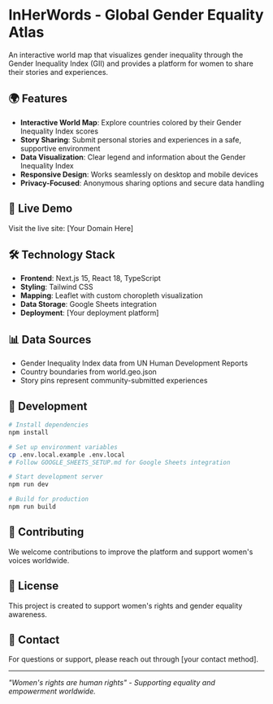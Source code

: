 # InHerWords - Global Gender Equality Atlas

An interactive world map that visualizes gender inequality through the Gender Inequality Index (GII) and provides a platform for women to share their stories and experiences.

## 🌍 Features

- **Interactive World Map**: Explore countries colored by their Gender Inequality Index scores
- **Story Sharing**: Submit personal stories and experiences in a safe, supportive environment
- **Data Visualization**: Clear legend and information about the Gender Inequality Index
- **Responsive Design**: Works seamlessly on desktop and mobile devices
- **Privacy-Focused**: Anonymous sharing options and secure data handling

## 🚀 Live Demo

Visit the live site: [Your Domain Here]

## 🛠 Technology Stack

- **Frontend**: Next.js 15, React 18, TypeScript
- **Styling**: Tailwind CSS
- **Mapping**: Leaflet with custom choropleth visualization
- **Data Storage**: Google Sheets integration
- **Deployment**: [Your deployment platform]

## 📊 Data Sources

- Gender Inequality Index data from UN Human Development Reports
- Country boundaries from world.geo.json
- Story pins represent community-submitted experiences

## 🔧 Development

```bash
# Install dependencies
npm install

# Set up environment variables
cp .env.local.example .env.local
# Follow GOOGLE_SHEETS_SETUP.md for Google Sheets integration

# Start development server
npm run dev

# Build for production
npm run build
```

## 📝 Contributing

We welcome contributions to improve the platform and support women's voices worldwide.

## 📄 License

This project is created to support women's rights and gender equality awareness.

## 🤝 Contact

For questions or support, please reach out through [your contact method].

---

*"Women's rights are human rights" - Supporting equality and empowerment worldwide.*
